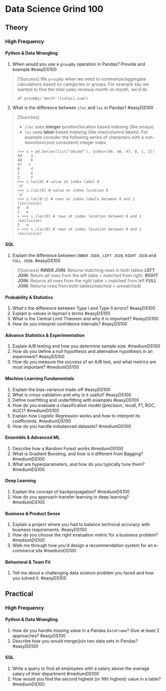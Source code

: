 # Data Science Grind 100

## Theory

### High Frequency

#### Python & Data Wrangling 
1. When would you use a `groupBy` operation in Pandas? Provide and example #easyDS100 
> [!Success]
> We `groupBy` when we need to summarize/aggregate calculations based on categories or groups.
> For example say we wanted to find the total sales revenue month on month, we'd do
> ```
> df.groubBy('month')[sales].sum()
> ```
2. What is the difference between `iloc` and `loc` in Pandas? #easyDS100  
>[!Success]
> - `iloc` uses **integer** position/location based indexing (like arrays).
> - `loc` uses **label**-based indexing (like row/columns labels).
> For example consider the following series of characters with a non-monotonic(not consistent) integer index
> ```
> >>> s = pd.Series(list("abcdef"), index=[49, 48, 47, 0, 1, 2])
> 49    a
> 48    b
> 47   c
> 0     d
> 1     e
> 2     f
> >>> s.loc[0] # value at index label 0
> 'd'
> >>> s.iloc[0] # value at index location 0
> 'a'
> >>> s.loc[0:1] # rows at index labels between 0 and 1 (inclusive)
> 0   d 
> 1   e 
>> >>> s.iloc[0] # rows at index location between 0 and 1 (exclusive)
> 1   e 
>> >>> s.iloc[0] # rows at index location between 0 and 1 (exclusive)
> ```


#### SQL
1. Explain the difference between `INNER JOIN` , `LEFT JOIN`, `RIGHT JOIN` and `FULL JOIN`. #easyDS100  
> [!Success]
> **INNER JOIN**: Returns matching rows in both tables 
> **LEFT JOIN**:  Return all rows from the left table + matched from right.
> **RIGHT JOIN**: Returns all rows from the right table + matched from left
> **FULL JOIN**: Returns rows from both tables(matched + unmatched)

#### Probability & Statistics
1. What's the difference between Type I and Type II errors? #easyDS100 
2. Explain p-values in layman's terms #easyDS100 
3. What is the Central Limit Theorem and why it is important? #easyDS100 
4. How do you interpret confidence intervals? #easyDS100 

#### Advance Statistics & Experimentation
1. Explain A/B testing and how you determine sample size. #mediumDS100 
2. How do you define a null hypothesis and alternative hypothesis in an experiment? #easyDS100 
3. How do you measure the success of an A/B test, and what metrics are most important? #mediumDS100 
#### Machine Learning Fundamentals
1. Explain the bias-variance trade-off #easyDS100 
2. What is cross-validation and why is it useful? #easyDS100 
3. Define overfitting and underfitting with examples #easyDS100 
4. How do you evaluate a classification model (precision, recall, F1, ROC, AUC)? #mediumDS100 
5. Explain how Logistic Regression works and how to interpret its coefficients. #mediumDS100 
6. How do you handle imbalanced datasets? #mediumDS100 

#### Ensemble & Advanced ML
1. Describe how a Random Forest works #mediumDS100 
2. What is Gradient Boosting, and how is it different from Bagging? #mediumDS100 
3. What are hyperparameters, and how do you typically tune them? #mediumDS100 

#### Deep Learning
1. Explain the concept of backpropagation? #mediumDS100 
2. How do you approach transfer learning in deep learning? #mediumDS100 

#### Business & Product Sense
1. Explain a project where you had to balance technical accuracy with business requirements. #easyDS100 
2. How do you choose the right evaluation metric for a business problem? #mediumDS100 
3. Walk me through how you'd design a recommendation system for an e-commerce site #mediumDS100 

#### Behavioral & Team Fit
1. Tell me about a challenging data science problem you faced and how you solved it. #easyDS100 

## Practical

### High Frequency

#### Python & Data Wrangling

1. How do you handle missing value in a Pandas `DataFrame`? Give at least 2 approaches? #easyDS100
2. Describe how you would merge/join two data sets in Pandas? #easyDS100 

#### SQL
1. Write a query to find all employees with a salary above the average salary of their department #mediumDS100
2. How would you find the second highest (or Nth highest) value in a table? #mediumDS100 


